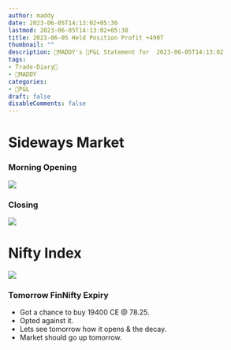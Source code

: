 ```yaml
---
author: maddy
date: 2023-06-05T14:13:02+05:30
lastmod: 2023-06-05T14:13:02+05:30
title: 2023-06-05 Held Position Profit +4907
thumbnail: ""
description: 🧔MADDY's 💸P&L Statement for  2023-06-05T14:13:02 
tags:
- Trade-Diary📗
- 🧔MADDY
categories: 
- 💸P&L
draft: false
disableComments: false
---
```

# Sideways Market

### Morning Opening

![](https://i.imgur.com/eTbRVvZ.png)

### Closing

![](https://i.imgur.com/Tz26M88.png)

# Nifty Index

![](https://i.imgur.com/yFsWqSO.png)

### Tomorrow FinNifty Expiry

- Got a chance to buy 19400 CE @ 78.25. 
- Opted against it.
- Lets see tomorrow how it opens & the decay.
- Market should go up tomorrow.